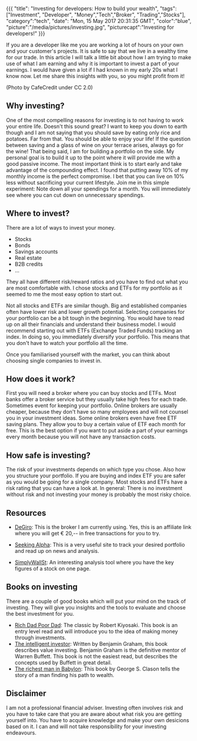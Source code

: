 {{{
  "title": "Investing for developers: How to build your wealth",
  "tags": ["Investment", "Developer", "Money","Tech","Broker", "Trading","Stocks"],
  "category":"tech",
  "date": "Mon, 15 May 2017 20:31:35 GMT",
  "color":"blue",
  "picture":"/media/pictures/investing.jpg",
  "picturecapt":"Investing for developers!"
}}}


If you are a developer like me you are working a lot of hours on your own and your customer's projects. It is safe
to say that we live in a wealthy time for our trade. In this article I will talk a little bit about how I am trying to
make use of what I am earning and why it is important to invest a part of your earnings. I would have given a lot if I had known
in my early 20s what I know now. Let me share this insights with you, so you might profit from it!
<!--more-->

(Photo by CafeCredit under CC 2.0)

## Why investing?
One of the most compelling reasons for investing is to not having to work your entire life. Doesn't this sound great? 
I want to keep you down to earth though and I am not saying that you should save by eating only rice and potatoes. Far from that. You should be able to enjoy your life! If the question between saving and a glass of wine on your terrace arises, always go for the wine!
That being said, I am for building a portfolio on the side. My personal goal is to build it up to the point where it will provide me with a good passive income.
The most important think is to start early and take advantage of the compounding effect. I found that putting away 10% of my monthly income is the perfect compromise. I bet that you can live on 10% less without sacrificing your current lifestyle.
Join me in this simple experiment: Note down all your spendings for a month. You will immediately see where you can cut down on unnecessary spendings.

## Where to invest?
There are a lot of ways to invest your money.
- Stocks
- Bonds
- Savings accounts
- Real estate
- B2B credits
- ...

They all have different risk/reward ratios and you have to find out what you are most comfortable with. I chose stocks and ETFs for my portfolio as it seemed to me the most easy option to start out.

Not all stocks and ETFs are similar though. Big and established companies often have lower risk and lower growth potential. Selecting companies for your portfolio can be a bit tough in the beginning. You would have to read up on all their financials and understand their business model. I would recommend starting out with ETFs (Exchange Traded Funds) tracking an index. In doing so, you immediately diversify your portfolio. This means that you don't have to watch your portfolio all the time.

Once you familiarised yourself with the market, you can think about choosing single companies to invest in.

## How does it work?
First you will need a broker where you can buy stocks and ETFs. Most banks offer a broker service but they usually take high fees for each trade. Sometimes event for keeping your portfolio. Online brokers are usually cheaper, because they don't have so many employees and will not counsel you in your investment ideas.
Some online brokers even have free ETF saving plans. They allow you to buy a certain value of ETF each month for free. This is the best option if you want to put aside a part of your earnings every month because you will not have any transaction costs.

## How safe is investing?
The risk of your investments depends on which type you chose. Also how you structure your portfolio. If you are buying and index ETF you are safer as you would be going for a single company. Most stocks and ETFs have a risk rating that you can have a look at. In general: There is no investment without risk and not investing your money is probably the most risky choice.

## Resources
- [DeGiro](https://www.degiro.at/kunden-werben-kunden/anlagekonto-eröffnen.html?id=8DA8D201&referral_name=Christopher%20Supnig): This is the broker I am currently using. Yes, this is an affiliate link where you will get € 20,-- in free transactions for you to try.

- [Seeking Alpha](https://seekingalpha.com): This is a very useful site to track your desired portfolio and read up on news and analysis.

- [SimplyWallSt](https://simplywall.st/r?ref=DF16E643): An interesting analysis tool where you have the key figures of a stock on one page.

## Books on investing
There are a couple of good books which will put your mind on the track of investing. They will give you insights and the
tools to evaluate and choose the best investment for you.

- [Rich Dad Poor Dad](http://amzn.to/2r81Nsy): The classic by Robert Kiyosaki. This book is an entry level read and will introduce you to the idea of making money through investments.
- [The intelligent investor](http://amzn.to/2rgMjyW): Written by Benjamin Graham, this book describes value investing. Benjamin Graham is the definitive mentor of Warren Buffett. This book is not the easiest read, but describes the concepts used by Buffett in great detail.
- [The richest man in Babylon](http://amzn.to/2qIcZw8): This book by George S. Clason tells the story of a man finding his path to wealth. 

## Disclaimer
I am not a professional financial adviser. Investing often involves risk and you have to take care that you are aware about
what risk you are getting yourself into. You have to acquire knowledge and make your own desicions based on it. I can and will not
take responsibility for your investing endeavours.
